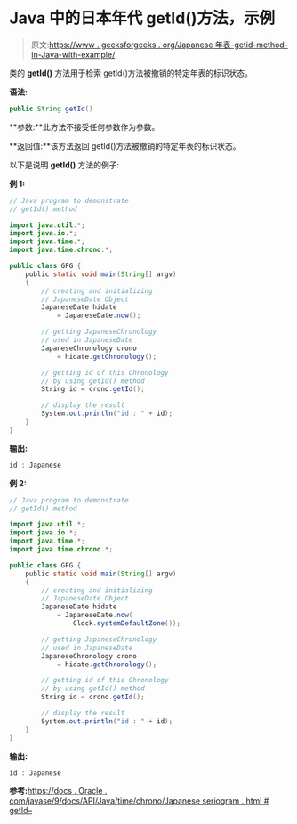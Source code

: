 # Java 中的日本年代 getId()方法，示例

> 原文:[https://www . geeksforgeeks . org/Japanese 年表-getid-method-in-Java-with-example/](https://www.geeksforgeeks.org/japanesechronology-getid-method-in-java-with-example/)

类的 **getId()** 方法用于检索 getId()方法被撤销的特定年表的标识状态。

**语法:**

```java
public String getId()
```

**参数:**此方法不接受任何参数作为参数。

**返回值:**该方法返回 getId()方法被撤销的特定年表的标识状态。

以下是说明 **getId()** 方法的例子:

**例 1:**

```java
// Java program to demonstrate
// getId() method

import java.util.*;
import java.io.*;
import java.time.*;
import java.time.chrono.*;

public class GFG {
    public static void main(String[] argv)
    {
        // creating and initializing
        // JapaneseDate Object
        JapaneseDate hidate
            = JapaneseDate.now();

        // getting JapaneseChronology
        // used in JapaneseDate
        JapaneseChronology crono
            = hidate.getChronology();

        // getting id of this Chronology
        // by using getId() method
        String id = crono.getId();

        // display the result
        System.out.println("id : " + id);
    }
}
```

**输出:**

```java
id : Japanese

```

**例 2:**

```java
// Java program to demonstrate
// getId() method

import java.util.*;
import java.io.*;
import java.time.*;
import java.time.chrono.*;

public class GFG {
    public static void main(String[] argv)
    {
        // creating and initializing
        // JapaneseDate Object
        JapaneseDate hidate
            = JapaneseDate.now(
                Clock.systemDefaultZone());

        // getting JapaneseChronology
        // used in JapaneseDate
        JapaneseChronology crono
            = hidate.getChronology();

        // getting id of this Chronology
        // by using getId() method
        String id = crono.getId();

        // display the result
        System.out.println("id : " + id);
    }
}
```

**输出:**

```java
id : Japanese

```

**参考:**[https://docs . Oracle . com/javase/9/docs/API/Java/time/chrono/Japanese seriogram . html # getId–](https://docs.oracle.com/javase/9/docs/api/java/time/chrono/JapaneseChronology.html#getId--)